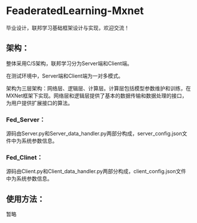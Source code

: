 # FeaderatedLearning-Mxnet
毕业设计，联邦学习基础框架设计与实现，欢迎交流！

## 架构：

整体采用C/S架构，联邦学习分为Server端和Client端。

在测试环境中，Server端和Client端为一对多模式。

架构为三层架构：网络层、逻辑层、计算层。计算层包括模型参数维护和训练，在MXNet框架下实现。网络层和逻辑层提供了基本的数据传输和数据处理的接口，为用户提供扩展接口的算法。

### Fed_Server：

源码由Server.py和Server_data_handler.py两部分构成，server_config.json文件中为系统参数信息。

### Fed_Clinet：

源码由Client.py和Client_data_handler.py两部分构成，client_config.json文件中为系统参数信息。

## 使用方法：

暂略

